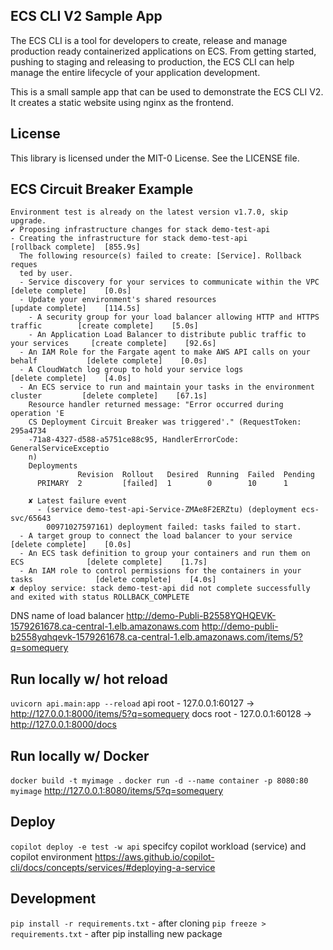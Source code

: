 ## ECS CLI V2 Sample App

The ECS CLI is a tool for developers to create, release and manage production ready containerized applications on ECS. From getting started, pushing to staging and releasing to production, the ECS CLI can help manage the entire lifecycle of your application development.

This is a small sample app that can be used to demonstrate the ECS CLI V2. It creates a static website using nginx as the frontend. 
## License

This library is licensed under the MIT-0 License. See the LICENSE file.


## ECS Circuit Breaker Example
```
Environment test is already on the latest version v1.7.0, skip upgrade.
✔ Proposing infrastructure changes for stack demo-test-api 
- Creating the infrastructure for stack demo-test-api                                [rollback complete]  [855.9s]
  The following resource(s) failed to create: [Service]. Rollback reques                                  
  ted by user.                                                                                            
  - Service discovery for your services to communicate within the VPC                [delete complete]    [0.0s]
  - Update your environment's shared resources                                       [update complete]    [114.5s]
    - A security group for your load balancer allowing HTTP and HTTPS traffic        [create complete]    [5.0s]
    - An Application Load Balancer to distribute public traffic to your services     [create complete]    [92.6s]
  - An IAM Role for the Fargate agent to make AWS API calls on your behalf           [delete complete]    [0.0s]
  - A CloudWatch log group to hold your service logs                                 [delete complete]    [4.0s]
  - An ECS service to run and maintain your tasks in the environment cluster         [delete complete]    [67.1s]
    Resource handler returned message: "Error occurred during operation 'E                                
    CS Deployment Circuit Breaker was triggered'." (RequestToken: 295a4734                                
    -71a8-4327-d588-a5751ce88c95, HandlerErrorCode: GeneralServiceExceptio                                
    n)                                                                                                    
    Deployments                                                                                            
               Revision  Rollout   Desired  Running  Failed  Pending                                               
      PRIMARY  2         [failed]  1        0        10      1                                                     
                                                                                                                   
    ✘ Latest failure event                                                                        
      - (service demo-test-api-Service-ZMAe8F2ERZtu) (deployment ecs-svc/65643                                     
        00971027597161) deployment failed: tasks failed to start.                                                  
  - A target group to connect the load balancer to your service                      [delete complete]    [0.0s]
  - An ECS task definition to group your containers and run them on ECS              [delete complete]    [1.7s]
  - An IAM role to control permissions for the containers in your tasks              [delete complete]    [4.0s]
✘ deploy service: stack demo-test-api did not complete successfully and exited with status ROLLBACK_COMPLETE
```

DNS name of load balancer
http://demo-Publi-B2558YQHQEVK-1579261678.ca-central-1.elb.amazonaws.com
http://demo-publi-b2558yqhqevk-1579261678.ca-central-1.elb.amazonaws.com/items/5?q=somequery

## Run locally w/ hot reload
`uvicorn api.main:app --reload`
api root - 127.0.0.1:60127  -> http://127.0.0.1:8000/items/5?q=somequery
docs root - 127.0.0.1:60128  -> http://127.0.0.1:8000/docs

## Run locally w/ Docker
`docker build -t myimage .`
`docker run -d --name container -p 8080:80 myimage`
http://127.0.0.1:8080/items/5?q=somequery

## Deploy
`copilot deploy -e test -w api`
specifcy copilot workload (service) and copilot environment
https://aws.github.io/copilot-cli/docs/concepts/services/#deploying-a-service

## Development
`pip install -r requirements.txt` - after cloning
`pip freeze > requirements.txt`  - after pip installing new package
